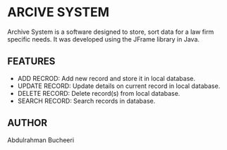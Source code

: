# ARCIVE SYSTEM

Archive System is a software designed to store, sort data for a law firm specific needs. It was developed using the JFrame library in Java.

## FEATURES

* ADD RECROD: Add new record and store it in local database.
* UPDATE RECORD: Update details on current record in local database.
* DELETE RECORD: Delete record(s) from local database.
* SEARCH RECORD: Search records in database.

## AUTHOR

Abdulrahman Bucheeri
